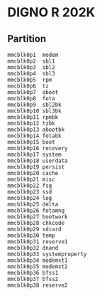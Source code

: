 # DIGNO R 202K

## Partition

    mmcblk0p1  modem
    mmcblk0p2  sbl1
    mmcblk0p3  sbl2
    mmcblk0p4  sbl3
    mmcblk0p5  rpm
    mmcblk0p6  tz
    mmcblk0p7  aboot
    mmcblk0p8  fota
    mmcblk0p9  sbl2bk
    mmcblk0p10 sbl3bk
    mmcblk0p11 rpmbk
    mmcblk0p12 tzbk
    mmcblk0p13 abootbk
    mmcblk0p14 fotabk
    mmcblk0p15 boot
    mmcblk0p16 recovery
    mmcblk0p17 system
    mmcblk0p18 userdata
    mmcblk0p19 persist
    mmcblk0p20 cache
    mmcblk0p21 misc
    mmcblk0p22 fsg
    mmcblk0p23 ssd
    mmcblk0p24 log
    mmcblk0p25 delta
    mmcblk0p26 fotamng
    mmcblk0p27 bootwork
    mmcblk0p28 chkcode
    mmcblk0p29 sdcard
    mmcblk0p30 temp
    mmcblk0p31 reserve1
    mmcblk0p32 dnand
    mmcblk0p33 systemproperty
    mmcblk0p34 modemst1
    mmcblk0p35 modemst2
    mmcblk0p36 bfss1
    mmcblk0p37 bfss2
    mmcblk0p38 reserve2
